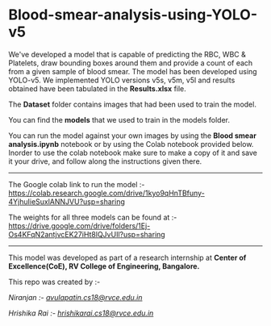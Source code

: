 # Blood-smear-analysis-using-YOLO-v5

We've developed a model that is capable of predicting the RBC, WBC & Platelets, draw bounding boxes around them and provide a count of each from a given sample of blood smear. The model has been developed using YOLO-v5. We implemented YOLO versions v5s, v5m, v5l and results obtained have been tabulated in the **Results.xlsx** file.

The **Dataset** folder contains images that had been used to train the model.

You can find the **models** that we used to train in the models folder.

You can run the model against your own images by using the **Blood smear analysis.ipynb** notebook or by using the Colab notebook provided below. Inorder to use the colab notebook make sure to make a copy of it and save it your drive, and follow along the instructions given there.


<hr>

The Google colab link to run the model :- https://colab.research.google.com/drive/1kyo9qHnTBfuny-4YjhuIieSuxlANNJVU?usp=sharing

The weights for all three models can be found at :- https://drive.google.com/drive/folders/1Ej-Os4KFqN2antjvcEK27iHt8lQJvUIl?usp=sharing

<hr>

This model was developed as part of a research internship at **Center of Excellence(CoE), RV College of Engineering, Bangalore.**

This repo was created by :-

*Niranjan :- avulapatin.cs18@rvce.edu.in*

*Hrishika Rai :-  hrishikarai.cs18@rvce.edu.in*
